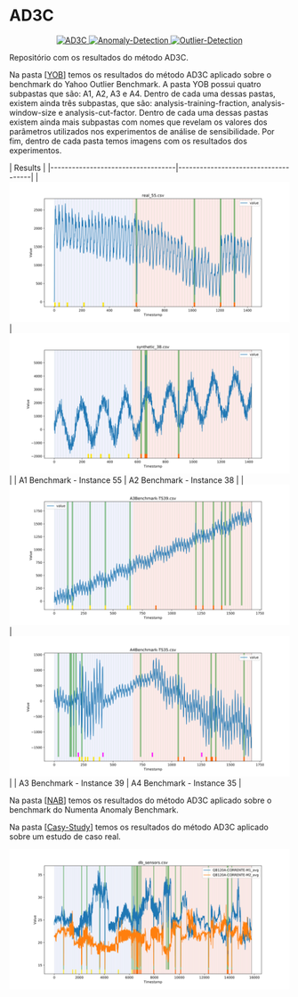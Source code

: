 # AD3C

<p align="center">
  <a href="#">
    <img src="https://img.shields.io/badge/AD3C-brightgreen.svg" alt="AD3C">
  </a>
  <a href="#">
    <img src="https://img.shields.io/badge/Anomaly-Detection-blue.svg" alt="Anomaly-Detection">
  </a>
  <a href="#">
    <img src="https://img.shields.io/badge/Outlier-Detection-orange.svg" alt="Outlier-Detection">
  </a>
</p>

Repositório com os resultados do método AD3C. 

Na pasta [[YOB](./YOB/)] temos os resultados do método AD3C aplicado sobre o benchmark do Yahoo Outlier Benchmark. A pasta YOB possui quatro subpastas que são: A1, A2, A3 e A4. Dentro de cada uma dessas pastas, existem ainda três subpastas, que são: analysis-training-fraction, analysis-window-size e analysis-cut-factor. Dentro de cada uma dessas pastas existem ainda mais subpastas com nomes que revelam os valores dos parâmetros utilizados nos experimentos de análise de sensibilidade. Por fim, dentro de cada pasta temos imagens com os resultados dos experimentos. 

| Results                                                                 |
|-----------------------------------|-------------------------------------|
| ![](./YOB/A1/analysis-training-fraction/A1-full_outliers_nonstationary_0.1sens_0.1margin_10wsize_0.4fractiontrain/plot54.svg)  | ![](./YOB/A2/analysis-training-fraction/A2-full_outliers_nonstationary_0.1sens_0.1margin_10wsize_0.4fractiontrain/plot37.svg)  |
| A1 Benchmark - Instance 55 | A2 Benchmark - Instance 38 |
| ![](./YOB/A3/analysis-training-fraction/A3-full_outliers_nonstationary_0.1sens_0.1margin_10wsize_0.4fractiontrain/plot38.svg)  | ![](./YOB/A4/analysis-training-fraction/A4-full_outliers_nonstationary_0.1sens_0.1margin_10wsize_0.4fractiontrain/plot34.svg)  |
| A3 Benchmark - Instance 39 | A4 Benchmark - Instance 35 |

Na pasta [[NAB](./NAB/)] temos os resultados do método AD3C aplicado sobre o benchmark do Numenta Anomaly Benchmark.


Na pasta [[Casy-Study](./Casy-Study/)] temos os resultados do método AD3C aplicado sobre um estudo de caso real.

![](./Case-Study/analysis-fraction-train/outliers_nonstationary_0.1sens_0.1margin_60wsize_0.4fractiontrain/plot-result.svg)
